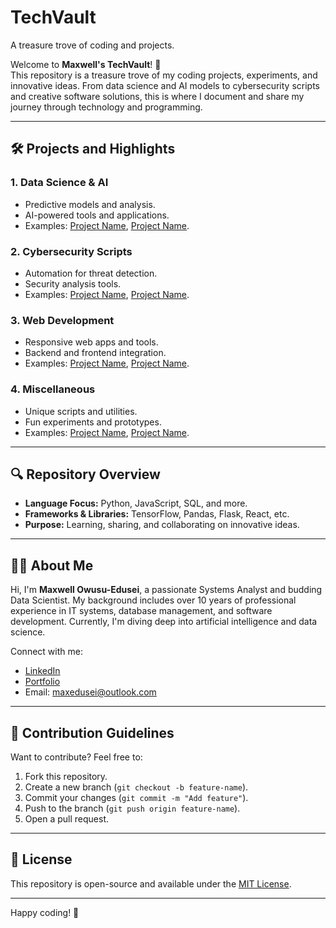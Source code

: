 # TechVault
A treasure trove of coding and projects.

Welcome to **Maxwell's TechVault**! 🚀  
This repository is a treasure trove of my coding projects, experiments, and innovative ideas. From data science and AI models to cybersecurity scripts and creative software solutions, this is where I document and share my journey through technology and programming.

---

## 🛠️ Projects and Highlights

### 1. **Data Science & AI**
- Predictive models and analysis.
- AI-powered tools and applications.
- Examples: [Project Name](#), [Project Name](#).

### 2. **Cybersecurity Scripts**
- Automation for threat detection.
- Security analysis tools.
- Examples: [Project Name](#), [Project Name](#).

### 3. **Web Development**
- Responsive web apps and tools.
- Backend and frontend integration.
- Examples: [Project Name](#), [Project Name](#).

### 4. **Miscellaneous**
- Unique scripts and utilities.
- Fun experiments and prototypes.
- Examples: [Project Name](#), [Project Name](#).

---

## 🔍 Repository Overview
- **Language Focus:** Python, JavaScript, SQL, and more.
- **Frameworks & Libraries:** TensorFlow, Pandas, Flask, React, etc.
- **Purpose:** Learning, sharing, and collaborating on innovative ideas.

---

## 🧑‍💻 About Me

Hi, I'm **Maxwell Owusu-Edusei**, a passionate Systems Analyst and budding Data Scientist. My background includes over 10 years of professional experience in IT systems, database management, and software development. Currently, I'm diving deep into artificial intelligence and data science.

Connect with me:  
- [LinkedIn](https://www.linkedin.com/in/maxwell-owusu-edusei-14230511/)  
- [Portfolio](#)  
- Email: [maxedusei@outlook.com](mailto:maxedusei@outlook.com)

---

## 🤝 Contribution Guidelines

Want to contribute? Feel free to:  
1. Fork this repository.  
2. Create a new branch (`git checkout -b feature-name`).  
3. Commit your changes (`git commit -m "Add feature"`).  
4. Push to the branch (`git push origin feature-name`).  
5. Open a pull request.

---

## 📜 License

This repository is open-source and available under the [MIT License](LICENSE).

---

Happy coding! 🎉
